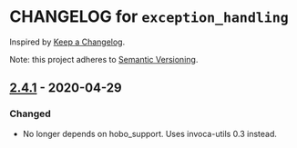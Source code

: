 # CHANGELOG for `exception_handling`

Inspired by [Keep a Changelog](https://keepachangelog.com/en/1.0.0/).

Note: this project adheres to [Semantic Versioning](https://semver.org/spec/v2.0.0.html).

## [2.4.1] - 2020-04-29
### Changed
- No longer depends on hobo_support. Uses invoca-utils 0.3 instead.

[2.4.1]: https://github.com/Invoca/exception_handling/compare/v2.4.0...v2.4.1
